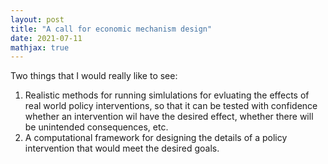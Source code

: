 ```yaml
---
layout: post
title: "A call for economic mechanism design"
date: 2021-07-11
mathjax: true
---
```


Two things that I would really like to see: 
1. Realistic methods for running simlulations for evluating the effects of real world policy interventions, so that it can be tested with confidence whether an intervention wil have the desired effect, whether there will be unintended consequences, etc. 
2. A computational framework for designing the details of a policy intervention that would meet the desired goals. 
